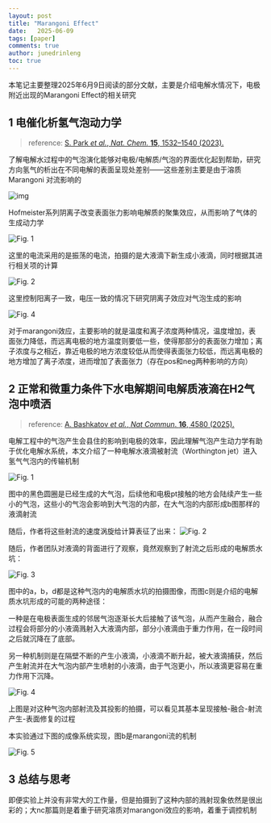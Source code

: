 ```yaml
---
layout: post
title: "Marangoni Effect"
date:   2025-06-09
tags: [paper]
comments: true
author: junedrinleng
toc: true
---
```


本笔记主要整理2025年6月9日阅读的部分文献，主要是介绍电解水情况下，电极附近出现的Marangoni Effect的相关研究

<!-- more -->
## 1 电催化析氢气泡动力学
>reference: [S. Park *et al.*, *Nat. Chem.* **15**, 1532–1540 (2023).](https://www.nature.com/articles/s41557-023-01294-y)

了解电解水过程中的气泡演化能够对电极/电解质/气泡的界面优化起到帮助，研究方向氢气的析出在不同电解的表面呈现处差别——这些差别主要是由于溶质Marangoni 对流影响的

![img](https://raw.githubusercontent.com/JuneDrinleng/JuneDrinleng.github.io/main/img/2025-06-09-paper_report/41557_2023_1294_Figa_HTML.png)

Hofmeister系列阴离子改变表面张力影响电解质的聚集效应，从而影响了气体的生成动力学

![Fig. 1](https://raw.githubusercontent.com/JuneDrinleng/JuneDrinleng.github.io/main/img/2025-06-09-paper_report/41557_2023_1294_Fig1_HTML.png)

这里的电流采用的是振荡的电流，拍摄的是大液滴下新生成小液滴，同时根据其进行相关项的计算

![Fig. 2](https://raw.githubusercontent.com/JuneDrinleng/JuneDrinleng.github.io/main/img/2025-06-09-paper_report/41557_2023_1294_Fig2_HTML.png)

这里控制阳离子一致，电压一致的情况下研究阴离子效应对气泡生成的影响

![Fig. 4](https://raw.githubusercontent.com/JuneDrinleng/JuneDrinleng.github.io/main/img/2025-06-09-paper_report/41557_2023_1294_Fig4_HTML.png)

对于marangoni效应，主要影响的就是温度和离子浓度两种情况，温度增加，表面张力降低，而远离电极的地方温度则要低一些，使得那部分的表面张力增加；离子浓度与之相近，靠近电极的地方浓度较低从而使得表面张力较低，而远离电极的地方增加了离子浓度，进而增加了表面张力（存在pos和neg两种影响的方向）

## 2 正常和微重力条件下水电解期间电解质液滴在H2气泡中喷洒

> reference:  [A. Bashkatov *et al.*, *Nat Commun*. **16**, 4580 (2025).](https://www.nature.com/articles/s41467-025-59762-7)

电解工程中的气泡产生会县住的影响到电极的效率，因此理解气泡产生动力学有助于优化电解水系统，本文介绍了一种电解水液滴被射流（Worthington jet）进入氢气气泡内的传输机制

![Fig. 1](https://raw.githubusercontent.com/JuneDrinleng/JuneDrinleng.github.io/main/img/2025-06-09-paper_report/41467_2025_59762_Fig1_HTML.png)

图中的黑色圆圈是已经生成的大气泡，后续他和电极pt接触的地方会陆续产生一些小的气泡，这些小的气泡会影响到大气泡的内部，在大气泡的内部形成b图那样的液滴射流

随后，作者将这些射流的速度涡旋给计算表征了出来：
![Fig. 2](https://raw.githubusercontent.com/JuneDrinleng/JuneDrinleng.github.io/main/img/2025-06-09-paper_report/41467_2025_59762_Fig2_HTML.png)

随后，作者团队对液滴的背面进行了观察，竟然观察到了射流之后形成的电解质水坑：

![Fig. 3](https://raw.githubusercontent.com/JuneDrinleng/JuneDrinleng.github.io/main/img/2025-06-09-paper_report/41467_2025_59762_Fig3_HTML.png)

图中的a，b，d都是这种气泡内的电解质水坑的拍摄图像，而图c则是介绍的电解质水坑形成的可能的两种途径：

一种是在电极表面生成的邻居气泡逐渐长大后接触了该气泡，从而产生融合，融合过程会将部分的小液滴溅射入大液滴内部，部分小液滴由于重力作用，在一段时间之后就沉降在了底部。

另一种机制则是在隔壁不断的产生小液滴，小液滴不断升起，被大液滴捕获，然后产生射流并在大气泡内部产生喷射的小液滴，由于气泡更小，所以液滴更容易在重力作用下沉降。

![Fig. 4](https://raw.githubusercontent.com/JuneDrinleng/JuneDrinleng.github.io/main/img/2025-06-09-paper_report/41467_2025_59762_Fig4_HTML.png)

上图是对这种气泡内部射流及其投影的拍摄，可以看见其基本呈现接触-融合-射流产生-表面修复的过程

本实验通过下图的成像系统实现，图b是marangoni流的机制

![Fig. 5](https://raw.githubusercontent.com/JuneDrinleng/JuneDrinleng.github.io/main/img/2025-06-09-paper_report/41467_2025_59762_Fig5_HTML.png)

## 3 总结与思考

即便实验上并没有非常大的工作量，但是拍摄到了这种内部的溅射现象依然是很出彩的；大nc那篇则是着重于研究溶质对marangoni效应的影响，着重于调控机制

